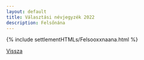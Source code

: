 ```yaml
---
layout: default
title: Választási névjegyzék 2022
description: Felsőnána
---
```


{% include settlementHTMLs/Felsooxxnaana.html %}

[Vissza](../)